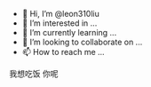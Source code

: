 - 👋 Hi, I’m @leon310liu
- 👀 I’m interested in ...
- 🌱 I’m currently learning ...
- 💞️ I’m looking to collaborate on ...
- 📫 How to reach me ...

<!---
leon310liu/leon310liu is a ✨ special ✨ repository because its `README.md` (this file) appears on your GitHub profile.
You can click the Preview link to take a look at your changes.
--->
我想吃饭
你呢
